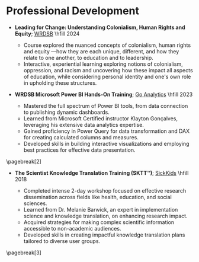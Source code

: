 Professional Development
=======================


* **Leading for Change: Understanding Colonialism, Human Rights and Equity**; [WRDSB](https://www.wrdsb.ca/) \hfill 2024

  - Course explored the nuanced concepts of colonialism, human rights and equity —how they are each unique, different, and how they relate to one another, to education and to leadership.
  - Interactive, experiential learning exploring notions of colonialism, oppression, and racism and uncovering how these impact all aspects of education, while considering personal identity and one's own role in upholding these structures.

* **WRDSB Microsoft Power BI Hands-On Training**; [Go Analytics](https://goanalyticsbi.com/workshops/) \hfill 2023

  - Mastered the full spectrum of Power BI tools, from data connection to publishing dynamic dashboards.
  - Learned from Microsoft Certified instructor Klayton Gonçalves, leveraging his extensive data analytics expertise.
  - Gained proficiency in Power Query for data transformation and DAX for creating calculated columns and measures.
  - Developed skills in building interactive visualizations and employing best practices for effective data presentation.

\pagebreak[2]

* **The Scientist Knowledge Translation Training (SKTT™)**; [SickKids](https://www.sickkids.ca/en/learning/our-programs/knowledge-translation-program/) \hfill 2018

  - Completed intense 2-day workshop focused on effective research dissemination across fields like health, education, and social sciences.
  - Learned from Dr. Melanie Barwick, an expert in implementation science and knowledge translation, on enhancing research impact.
  - Acquired strategies for making complex scientific information accessible to non-academic audiences.
  - Developed skills in creating impactful knowledge translation plans tailored to diverse user groups.

\pagebreak[3]
